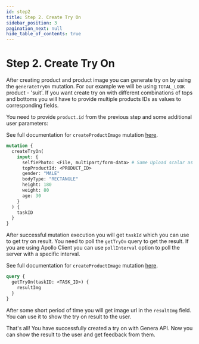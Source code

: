 ```yaml
---
id: step2
title: Step 2. Create Try On
sidebar_position: 3
pagination_next: null
hide_table_of_contents: true
---
```


# Step 2. Create Try On

After creating product and product image you can generate try on by using the `generateTryOn` mutation.
For our example we will be using `TOTAL_LOOK` product - 'suit'. If you want create try on with different combinations of tops and bottoms you will have to provide multiple products IDs as values to corresponding fields.

You need to provide `product.id` from the previous step and some additional user parameters:

See full documentation for `createProductImage` mutation [here](/api/mutations/create-try-on).

```graphql
mutation {
  createTryOn(
    input: {
      selfiePhoto: <File, multipart/form-data> # Same Upload scalar as for product image
      topProductId: <PRODUCT_ID>
      gender: "MALE"
      bodyType: "RECTANGLE"
      height: 180
      weight: 80
      age: 30
    }
  ) {
    taskID
  }
}
```

After successful mutation execution you will get `taskId` which you can use to get try on result. You need to poll the `getTryOn` query to get the result.
If you are using Apollo Client you can use `pollInterval` option to poll the server with a specific interval.

See full documentation for `createProductImage` mutation [here](/api/queries/get-try-on-result).

```graphql
query {
  getTryOn(taskID: <TASK_ID>) {
    resultImg
  }
}
```

After some short period of time you will get image url in the `resultImg` field. You can use it to show the try on result to the user.

That's all! You have successfully created a try on with Genera API. Now you can show the result to the user and get feedback from them.
